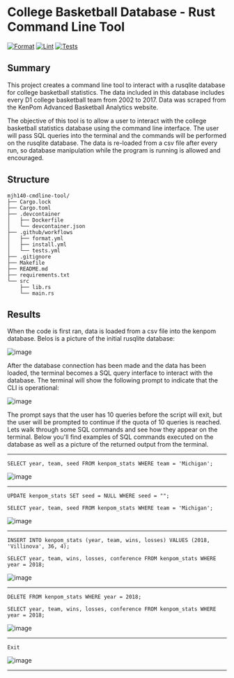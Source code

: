 # College Basketball Database - Rust Command Line Tool

[![Format](https://github.com/nogibjj/mjh140-cmdline-tool/actions/workflows/format.yml/badge.svg)](https://github.com/nogibjj/mjh140-cmdline-tool/actions/workflows/format.yml)  [![Lint](https://github.com/nogibjj/mjh140-cmdline-tool/actions/workflows/lint.yml/badge.svg)](https://github.com/nogibjj/mjh140-cmdline-tool/actions/workflows/lint.yml)  [![Tests](https://github.com/nogibjj/mjh140-cmdline-tool/actions/workflows/tests.yml/badge.svg)](https://github.com/nogibjj/mjh140-cmdline-tool/actions/workflows/tests.yml)

## Summary

This project creates a command line tool to interact with a rusqlite database for college basketball statistics.  The data included in this database includes every D1 college basketball team from 2002 to 2017. Data was scraped from the KenPom Advanced Basketball Analytics website.

The objective of this tool is to allow a user to interact with the college basketball statistics database using the command line interface. The user will pass SQL queries into the terminal and the commands will be performed on the rusqlite database. The data is re-loaded from a csv file after every run, so database manipulation while the program is running is allowed and encouraged.




## Structure
```text
mjh140-cmdline-tool/
├── Cargo.lock
├── Cargo.toml
├── .devcontainer
│   ├── Dockerfile
│   └── devcontainer.json
├── .github/workflows
│   ├── format.yml
│   ├── install.yml
│   └── tests.yml
├── .gitignore
├── Makefile
├── README.md
├── requirements.txt
└── src
    ├── lib.rs
    └── main.rs
```

## Results

When the code is first ran, data is loaded from a csv file into the kenpom database. Belos is a picture of the initial rusqlite database:

![image](https://github.com/nogibjj/mjh-miniproject8/assets/114833075/c21591e7-5f57-461b-8e98-90dd430c671d)

After the database connection has been made and the data has been loaded, the terminal becomes a SQL query interface to interact with the database. The terminal will show the following prompt to indicate that the CLI is operational:

![image](https://github.com/nogibjj/mjh-miniproject8/assets/114833075/d8d36315-0859-4461-8818-117b13614a2c)

The prompt says that the user has 10 queries before the script will exit, but the user will be prompted to continue if the quota of 10 queries is reached. Lets walk through some SQL commands and see how they appear on the terminal. Below you'll find examples of SQL commands executed on the database as well as a picture of the returned output from the terminal.

___
`SELECT year, team, seed FROM kenpom_stats WHERE team = 'Michigan';`

![image](https://github.com/nogibjj/mjh-miniproject8/assets/114833075/d19c3d93-30d4-4b3f-911b-6543bd9c9b63)
___
`UPDATE kenpom_stats SET seed = NULL WHERE seed = "";`

`SELECT year, team, seed FROM kenpom_stats WHERE team = 'Michigan';`

![image](https://github.com/nogibjj/mjh-miniproject8/assets/114833075/a9332479-9830-43b2-9cf0-a3e59bd2b3a2)
___
`INSERT INTO kenpom_stats (year, team, wins, losses) VALUES (2018, 'Villinova', 36, 4);`

`SELECT year, team, wins, losses, conference FROM kenpom_stats WHERE year = 2018;`

![image](https://github.com/nogibjj/mjh-miniproject8/assets/114833075/ed9f93a8-23ea-4fff-9d54-5b5cf68db172)
___
`DELETE FROM kenpom_stats WHERE year = 2018;`

`SELECT year, team, wins, losses, conference FROM kenpom_stats WHERE year = 2018;`

![image](https://github.com/nogibjj/mjh-miniproject8/assets/114833075/ed5230f4-9928-46b6-9f8c-eba8610da1a0)
___
`Exit`

![image](https://github.com/nogibjj/mjh-miniproject8/assets/114833075/dff8a1cd-9bc6-479c-af68-9ddd74ab56a6)
___





















